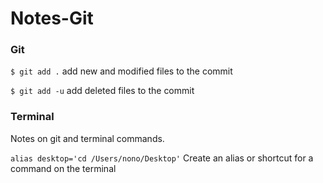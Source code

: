 Notes-Git
=========

### Git

`$ git add .` add new and modified files to the commit

`$ git add -u` add deleted files to the commit


### Terminal

Notes on git and terminal commands.

`alias desktop='cd /Users/nono/Desktop'` Create an alias or shortcut for a command on the terminal